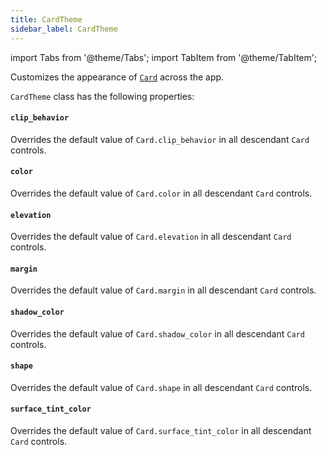 ```yaml
---
title: CardTheme
sidebar_label: CardTheme
---
```

import Tabs from '@theme/Tabs';
import TabItem from '@theme/TabItem';

Customizes the appearance of [`Card`](/docs/controls/card) across the app.

`CardTheme` class has the following properties:

#### `clip_behavior`

Overrides the default value of `Card.clip_behavior` in all descendant `Card` controls.

#### `color`

Overrides the default value of `Card.color` in all descendant `Card` controls.

#### `elevation`

Overrides the default value of `Card.elevation` in all descendant `Card` controls.

#### `margin`

Overrides the default value of `Card.margin` in all descendant `Card` controls.

#### `shadow_color`

Overrides the default value of `Card.shadow_color` in all descendant `Card` controls.

#### `shape`

Overrides the default value of `Card.shape` in all descendant `Card` controls.

#### `surface_tint_color`

Overrides the default value of `Card.surface_tint_color` in all descendant `Card` controls.
